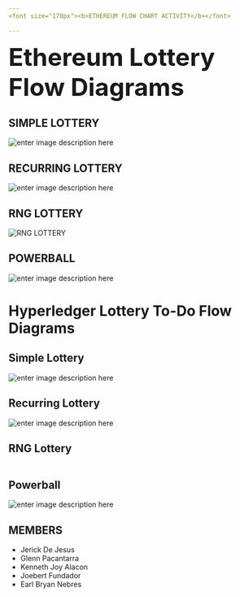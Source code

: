 ```yaml
---
<font size="170px"><b>ETHEREUM FLOW CHART ACTIVITY</b></font>

---
```


<p><font size="100px"><b>Ethereum Lottery Flow Diagrams</b></font></p>
<h2 id="simple-lottery">SIMPLE LOTTERY</h2>
<p><img src="https://i.ibb.co/khTPXbQ/Ethereum-5.jpg" alt="enter image description here"></p>
<h2 id="recurring-lottery">RECURRING LOTTERY</h2>
<p><img src="https://i.ibb.co/tPJWz2c/Ethereum-3.png" alt="enter image description here"></p>
<h2 id="rng-lottery">RNG LOTTERY</h2>
<p><img src="https://i.ibb.co/WHH7nB2/Ethereum-3-1-2.jpg" alt="RNG LOTTERY"></p>
<h2 id="powerball">POWERBALL</h2>
<p><img src="https://i.ibb.co/h8H1rrT/Powerball.jpg" alt="enter image description here"></p>
<h1 id="hyperledger-lottery-to-do-flow-diagrams">Hyperledger Lottery To-Do Flow Diagrams</h1>
<h2 id="simple-lottery-1">Simple Lottery</h2>
<p><img src="https://i.ibb.co/Xb8Kgjk/Simple-Lottery-Hyper-1.jpg" alt="enter image description here"></p>
<h2 id="recurring-lottery-1">Recurring Lottery</h2>
<p><img src="https://i.ibb.co/ys5QNDv/Recurring-1.jpg" alt="enter image description here"></p>
<h2 id="rng-lottery-1">RNG Lottery</h2>
<p><img src="https://i.ibb.co/W2mWPqJ/Hyperledger-RNG.jpg" alt=""></p>
<h2 id="powerball-1">Powerball</h2>
<p><img src="https://i.ibb.co/bWz8KRk/Power-Ball.png" alt="enter image description here"></p>
<h2 id="members">MEMBERS</h2>
<ul>
<li>Jerick De Jesus</li>
<li>Glenn Pacantarra</li>
<li>Kenneth Joy Alacon</li>
<li>Joebert Fundador</li>
<li>Earl Bryan Nebres</li>
</ul>

